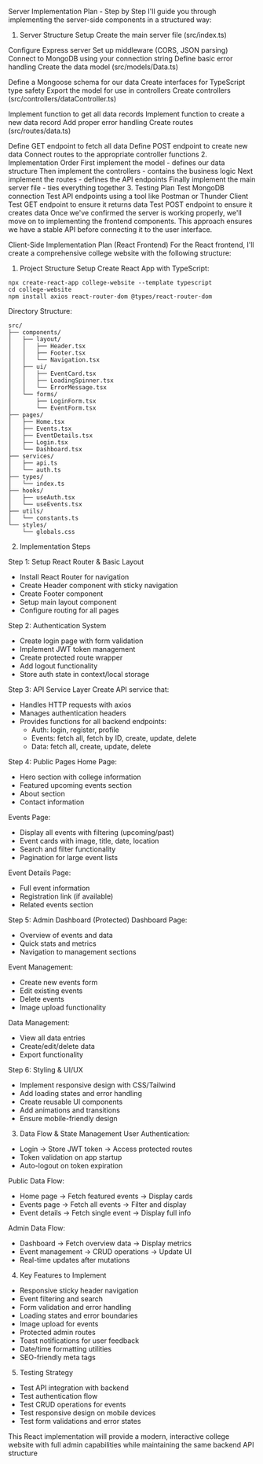 Server Implementation Plan - Step by Step
I'll guide you through implementing the server-side components in a structured way:

1. Server Structure Setup
Create the main server file (src/index.ts)

Configure Express server
Set up middleware (CORS, JSON parsing)
Connect to MongoDB using your connection string
Define basic error handling
Create the data model (src/models/Data.ts)

Define a Mongoose schema for our data
Create interfaces for TypeScript type safety
Export the model for use in controllers
Create controllers (src/controllers/dataController.ts)

Implement function to get all data records
Implement function to create a new data record
Add proper error handling
Create routes (src/routes/data.ts)

Define GET endpoint to fetch all data
Define POST endpoint to create new data
Connect routes to the appropriate controller functions
2. Implementation Order
First implement the model - defines our data structure
Then implement the controllers - contains the business logic
Next implement the routes - defines the API endpoints
Finally implement the main server file - ties everything together
3. Testing Plan
Test MongoDB connection
Test API endpoints using a tool like Postman or Thunder Client
Test GET endpoint to ensure it returns data
Test POST endpoint to ensure it creates data
Once we've confirmed the server is working properly, we'll move on to implementing the frontend components. This approach ensures we have a stable API before connecting it to the user interface.







Client-Side Implementation Plan (React Frontend)
For the React frontend, I'll create a comprehensive college website with the following structure:

1. Project Structure Setup
Create React App with TypeScript:
```
npx create-react-app college-website --template typescript
cd college-website
npm install axios react-router-dom @types/react-router-dom
```

Directory Structure:
```
src/
├── components/
│   ├── layout/
│   │   ├── Header.tsx
│   │   ├── Footer.tsx
│   │   └── Navigation.tsx
│   ├── ui/
│   │   ├── EventCard.tsx
│   │   ├── LoadingSpinner.tsx
│   │   └── ErrorMessage.tsx
│   └── forms/
│       ├── LoginForm.tsx
│       └── EventForm.tsx
├── pages/
│   ├── Home.tsx
│   ├── Events.tsx
│   ├── EventDetails.tsx
│   ├── Login.tsx
│   └── Dashboard.tsx
├── services/
│   ├── api.ts
│   └── auth.ts
├── types/
│   └── index.ts
├── hooks/
│   ├── useAuth.tsx
│   └── useEvents.tsx
├── utils/
│   └── constants.ts
└── styles/
    └── globals.css
```

2. Implementation Steps

Step 1: Setup React Router & Basic Layout
- Install React Router for navigation
- Create Header component with sticky navigation
- Create Footer component
- Setup main layout component
- Configure routing for all pages

Step 2: Authentication System
- Create login page with form validation
- Implement JWT token management
- Create protected route wrapper
- Add logout functionality
- Store auth state in context/local storage

Step 3: API Service Layer
Create API service that:
- Handles HTTP requests with axios
- Manages authentication headers
- Provides functions for all backend endpoints:
  - Auth: login, register, profile
  - Events: fetch all, fetch by ID, create, update, delete
  - Data: fetch all, create, update, delete

Step 4: Public Pages
Home Page:
- Hero section with college information
- Featured upcoming events section
- About section
- Contact information

Events Page:
- Display all events with filtering (upcoming/past)
- Event cards with image, title, date, location
- Search and filter functionality
- Pagination for large event lists

Event Details Page:
- Full event information
- Registration link (if available)
- Related events section

Step 5: Admin Dashboard (Protected)
Dashboard Page:
- Overview of events and data
- Quick stats and metrics
- Navigation to management sections

Event Management:
- Create new events form
- Edit existing events
- Delete events
- Image upload functionality

Data Management:
- View all data entries
- Create/edit/delete data
- Export functionality

Step 6: Styling & UI/UX
- Implement responsive design with CSS/Tailwind
- Add loading states and error handling
- Create reusable UI components
- Add animations and transitions
- Ensure mobile-friendly design

3. Data Flow & State Management
User Authentication:
- Login → Store JWT token → Access protected routes
- Token validation on app startup
- Auto-logout on token expiration

Public Data Flow:
- Home page → Fetch featured events → Display cards
- Events page → Fetch all events → Filter and display
- Event details → Fetch single event → Display full info

Admin Data Flow:
- Dashboard → Fetch overview data → Display metrics
- Event management → CRUD operations → Update UI
- Real-time updates after mutations

4. Key Features to Implement
- Responsive sticky header navigation
- Event filtering and search
- Form validation and error handling
- Loading states and error boundaries
- Image upload for events
- Protected admin routes
- Toast notifications for user feedback
- Date/time formatting utilities
- SEO-friendly meta tags

5. Testing Strategy
- Test API integration with backend
- Test authentication flow
- Test CRUD operations for events
- Test responsive design on mobile devices
- Test form validations and error states

This React implementation will provide a modern, interactive college website with full admin capabilities while maintaining the same backend API structure